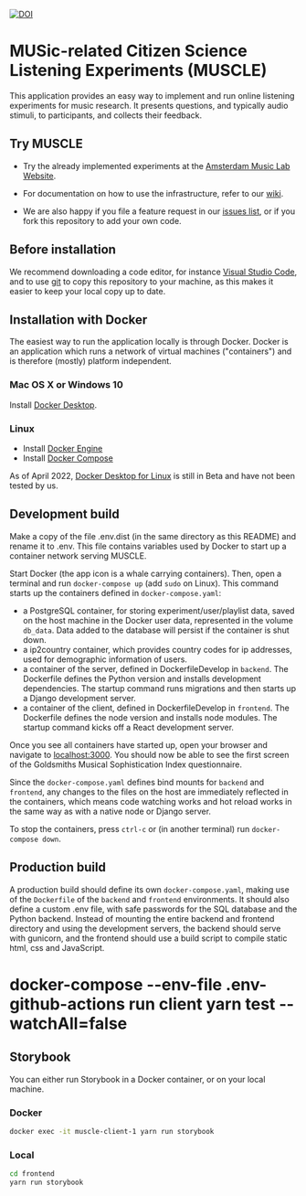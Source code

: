 [![DOI](https://zenodo.org/badge/418963353.svg)](https://zenodo.org/badge/latestdoi/418963353)

# MUSic-related Citizen Science Listening Experiments (MUSCLE)
This application provides an easy way to implement and run online listening experiments for music research. It presents questions, and typically audio stimuli, to participants, and collects their feedback.

## Try MUSCLE
- Try the already implemented experiments at the [Amsterdam Music Lab Website](https://www.amsterdammusiclab.nl/experiments/).

- For documentation on how to use the infrastructure, refer to our [wiki](https://github.com/Amsterdam-Music-Lab/aml-experiments/wiki).

- We are also happy if you file a feature request in our [issues list](https://github.com/Amsterdam-Music-Lab/aml-experiments/issues), or if you fork this repository to add your own code.

## Before installation
We recommend downloading a code editor, for instance [Visual Studio Code](https://code.visualstudio.com/), and to use [git](https://git-scm.com/) to copy this repository to your machine, as this makes it easier to keep your local copy up to date.

## Installation with Docker
The easiest way to run the application locally is through Docker. Docker is an application which runs a network of virtual machines ("containers") and is therefore (mostly) platform independent.

### Mac OS X or Windows 10
Install [Docker Desktop](https://docs.docker.com/desktop/).

### Linux
* Install [Docker Engine](https://docs.docker.com/engine/install/)
* Install [Docker Compose](https://docs.docker.com/compose/install/)

As of April 2022, [Docker Desktop for Linux](https://docs.docker.com/desktop/linux/) is still in Beta and have not been tested by us.

## Development build
Make a copy of the file .env.dist (in the same directory as this README) and rename it to .env. This file contains variables used by Docker to start up a container network serving MUSCLE.

Start Docker (the app icon is a whale carrying containers). Then, open a terminal and run
`docker-compose up` (add `sudo` on Linux).
This command starts up the containers defined in `docker-compose.yaml`:
- a PostgreSQL container, for storing experiment/user/playlist data, saved on the host machine in the Docker user data, represented in the volume `db_data`. Data added to the database will persist if the container is shut down.
- a ip2country container, which provides country codes for ip addresses, used for demographic information of users.
- a container of the server, defined in DockerfileDevelop in `backend`. The Dockerfile defines the Python version and installs development dependencies. The startup command runs migrations and then starts up a Django development server.
- a container of the client, defined in DockerfileDevelop in `frontend`. The Dockerfile defines the node version and installs node modules. The startup command kicks off a React development server.

Once you see all containers have started up, open your browser and navigate to [localhost:3000](http://localhost:3000). You should now be able to see the first screen of the Goldsmiths Musical Sophistication Index questionnaire.

Since the `docker-compose.yaml` defines bind mounts for `backend` and `frontend`, any changes to the files on the host are immediately reflected in the containers, which means code watching works and hot reload works in the same way as with a native node or Django server.

To stop the containers, press `ctrl-c` or (in another terminal) run
`docker-compose down`.

## Production build
A production build should define its own `docker-compose.yaml`, making use of the `Dockerfile` of the `backend` and `frontend` environments. It should also define a custom .env file, with safe passwords for the SQL database and the Python backend. Instead of mounting the entire backend and frontend directory and using the development servers, the backend should serve with gunicorn, and the frontend should use a build script to compile static html, css and JavaScript.

# docker-compose --env-file .env-github-actions run client yarn test --watchAll=false

## Storybook

You can either run Storybook in a Docker container, or on your local machine.

### Docker

```sh
docker exec -it muscle-client-1 yarn run storybook
```

### Local

```sh
cd frontend
yarn run storybook
```
